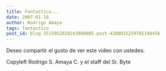 ```yaml
---
title: Fantastico...
date: 2007-01-16
author: Rodrigo Amaya
tags: fantastico
post_id: blog-3515952828243908885.post-4280015259701348456
---
```


Deseo compartir el gusto de ver este video con ustedes:

Copyleft Rodrigo S. Amaya C. y el staff del Sr. Byte